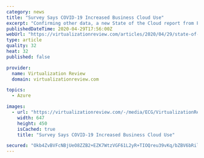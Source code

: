 ```yaml
---
category: news
title: "Survey Says COVID-19 Increased Business Cloud Use"
excerpt: "Confirming other data, a new State of the Cloud report from Flexera indicates the COVID-19 pandemic increased the use of cloud computing platforms among enterprises and small and medium-sized businesses."
publishedDateTime: 2020-04-29T17:56:00Z
webUrl: "https://virtualizationreview.com/articles/2020/04/29/state-of-cloud.aspx"
type: article
quality: 32
heat: 32
published: false

provider:
  name: Virtualization Review
  domain: virtualizationreview.com

topics:
  - Azure

images:
  - url: "https://virtualizationreview.com/-/media/ECG/VirtualizationReview/Images/IntroImages2017/0717vrcm_CTOOpinion.jpg"
    width: 647
    height: 450
    isCached: true
    title: "Survey Says COVID-19 Increased Business Cloud Use"

secured: "Okb4ZvBVFcNBjUeO8ZZB2+EZK7WtzVGF61L2yR+TIOQreu39vKq/bZBV6bRil4bsiJtNyfr1gOizrYNn/xK1Q6c7eW9ornQoRhagq9PGfjUuyGVA8BYkc/hp5/5QygKZa9Y8Btlaqecd9noDGhoSK5eAAEj5iKKh+eMl+YTWWYxUymVXdtAOo6d4hZ/L62sgDGFJDP5tfxU7DjSLUCEUKNySitJaOMN4uDJ0NAGctVVoWFBQqcsiY9n/CTxNpbLHnXMRZtzunIYG1OgBuObZCQiPTHahYmCKEOokRe38L5P5J29399DOuretVkk3CE57;GarQQYZCDHU/7d+7QKUqLQ=="
---
```


